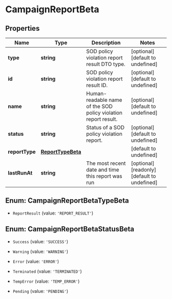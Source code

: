 # CampaignReportBeta

## Properties

Name | Type | Description | Notes
------------ | ------------- | ------------- | -------------
**type** | **string** | SOD policy violation report result DTO type. | [optional] [default to undefined]
**id** | **string** | SOD policy violation report result ID. | [optional] [default to undefined]
**name** | **string** | Human-readable name of the SOD policy violation report result. | [optional] [default to undefined]
**status** | **string** | Status of a SOD policy violation report. | [optional] [default to undefined]
**reportType** | [**ReportTypeBeta**](ReportTypeBeta.md) |  | [default to undefined]
**lastRunAt** | **string** | The most recent date and time this report was run | [optional] [readonly] [default to undefined]



## Enum: CampaignReportBetaTypeBeta


* `ReportResult` (value: `'REPORT_RESULT'`)





## Enum: CampaignReportBetaStatusBeta


* `Success` (value: `'SUCCESS'`)

* `Warning` (value: `'WARNING'`)

* `Error` (value: `'ERROR'`)

* `Terminated` (value: `'TERMINATED'`)

* `TempError` (value: `'TEMP_ERROR'`)

* `Pending` (value: `'PENDING'`)



